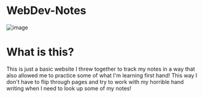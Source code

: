# WebDev-Notes
![image](https://github.com/noellerjd/WebDev-Note-Site/assets/50307506/9dcbc4e9-e5a7-4c65-9c96-b971b0627087)

# What is this?
This is just a basic website I threw together to track my notes in a way that also allowed me to practice some of what I'm learning first hand!
This way I don't have to flip through pages and try to work with my horrible hand writing when I need to look up some of my notes!
